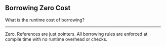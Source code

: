 ## Borrowing Zero Cost

What is the runtime cost of borrowing?

---

Zero. References are just pointers. All borrowing rules are enforced at compile time with no runtime overhead or checks.

